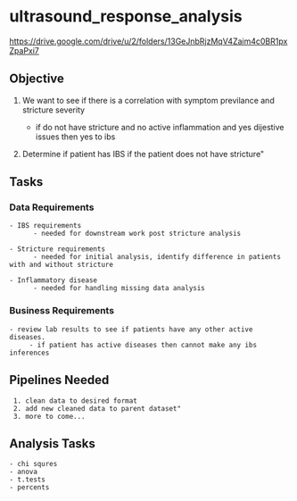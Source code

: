 # ultrasound_response_analysis
https://drive.google.com/drive/u/2/folders/13GeJnbRjzMqV4Zaim4c0BR1pxZpaPxi7

## Objective 

1. We want to see if there is a correlation with symptom previlance and stricture severity 
     - if do not have stricture and no active inflammation and yes dijestive issues then yes to ibs 

2. Determine if patient has IBS if the patient does not have stricture"



## Tasks
### Data Requirements
    - IBS requirements
          - needed for downstream work post stricture analysis
          
    - Stricture requirements 
          - needed for initial analysis, identify difference in patients with and without stricture
          
    - Inflammatory disease
          - needed for handling missing data analysis

### Business Requirements
    - review lab results to see if patients have any other active diseases. 
         - if patient has active diseases then cannot make any ibs inferences
         

## Pipelines Needed
     1. clean data to desired format
     2. add new cleaned data to parent dataset"
     3. more to come...


## Analysis Tasks
    - chi squres
    - anova 
    - t.tests
    - percents